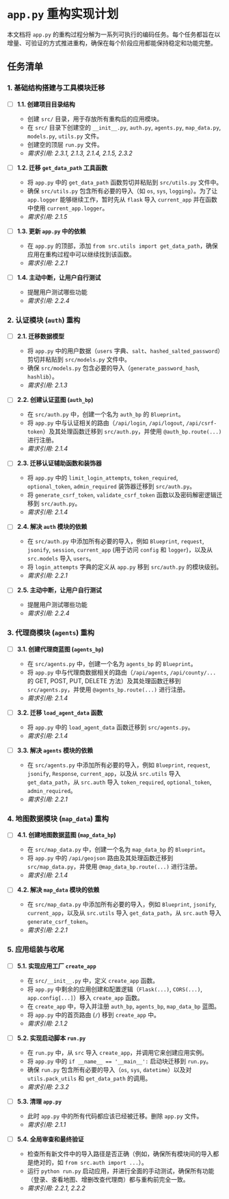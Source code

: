 # `app.py` 重构实现计划

本文档将 `app.py` 的重构过程分解为一系列可执行的编码任务。每个任务都旨在以增量、可验证的方式推进重构，确保在每个阶段应用都能保持稳定和功能完整。

## 任务清单

### 1. 基础结构搭建与工具模块迁移

*   [ ] **1.1. 创建项目目录结构**
    *   创建 `src/` 目录，用于存放所有重构后的应用模块。
    *   在 `src/` 目录下创建空的 `__init__.py`, `auth.py`, `agents.py`, `map_data.py`, `models.py`, `utils.py` 文件。
    *   创建空的顶层 `run.py` 文件。
    *   *需求引用: 2.3.1, 2.1.3, 2.1.4, 2.1.5, 2.3.2*

*   [ ] **1.2. 迁移 `get_data_path` 工具函数**
    *   将 `app.py` 中的 `get_data_path` 函数剪切并粘贴到 `src/utils.py` 文件中。
    *   确保 `src/utils.py` 包含所有必要的导入（如 `os`, `sys`, `logging`）。为了让 `app.logger` 能够继续工作，暂时先从 `flask` 导入 `current_app` 并在函数中使用 `current_app.logger`。
    *   *需求引用: 2.1.5*

*   [ ] **1.3. 更新 `app.py` 中的依赖**
    *   在 `app.py` 的顶部，添加 `from src.utils import get_data_path`，确保应用在重构过程中可以继续找到该函数。
    *   *需求引用: 2.2.1*

*   [ ] **1.4. 主动中断，让用户自行测试**
    *   提醒用户测试哪些功能
    *   *需求引用: 2.2.4*

### 2. 认证模块 (`auth`) 重构

*   [ ] **2.1. 迁移数据模型**
    *   将 `app.py` 中的用户数据（`users` 字典、`salt`、`hashed_salted_password`）剪切并粘贴到 `src/models.py` 文件中。
    *   确保 `src/models.py` 包含必要的导入（`generate_password_hash`, `hashlib`）。
    *   *需求引用: 2.1.3*

*   [ ] **2.2. 创建认证蓝图 (`auth_bp`)**
    *   在 `src/auth.py` 中，创建一个名为 `auth_bp` 的 `Blueprint`。
    *   将 `app.py` 中与认证相关的路由（`/api/login`, `/api/logout`, `/api/csrf-token`）及其处理函数迁移到 `src/auth.py`，并使用 `@auth_bp.route(...)` 进行注册。
    *   *需求引用: 2.1.4*

*   [ ] **2.3. 迁移认证辅助函数和装饰器**
    *   将 `app.py` 中的 `limit_login_attempts`, `token_required`, `optional_token`, `admin_required` 装饰器迁移到 `src/auth.py`。
    *   将 `generate_csrf_token`, `validate_csrf_token` 函数以及密码解密逻辑迁移到 `src/auth.py`。
    *   *需求引用: 2.1.4*

*   [ ] **2.4. 解决 `auth` 模块的依赖**
    *   在 `src/auth.py` 中添加所有必要的导入，例如 `Blueprint`, `request`, `jsonify`, `session`, `current_app` (用于访问 `config` 和 `logger`)，以及从 `src.models` 导入 `users`。
    *   将 `login_attempts` 字典的定义从 `app.py` 移到 `src/auth.py` 的模块级别。
    *   *需求引用: 2.2.1*

*   [ ] **2.5. 主动中断，让用户自行测试**
    *   提醒用户测试哪些功能
    *   *需求引用: 2.2.4*

### 3. 代理商模块 (`agents`) 重构

*   [ ] **3.1. 创建代理商蓝图 (`agents_bp`)**
    *   在 `src/agents.py` 中，创建一个名为 `agents_bp` 的 `Blueprint`。
    *   将 `app.py` 中与代理商数据相关的路由（`/api/agents`, `/api/county/...` 的 GET, POST, PUT, DELETE 方法）及其处理函数迁移到 `src/agents.py`，并使用 `@agents_bp.route(...)` 进行注册。
    *   *需求引用: 2.1.4*

*   [ ] **3.2. 迁移 `load_agent_data` 函数**
    *   将 `app.py` 中的 `load_agent_data` 函数迁移到 `src/agents.py`。
    *   *需求引用: 2.1.4*

*   [ ] **3.3. 解决 `agents` 模块的依赖**
    *   在 `src/agents.py` 中添加所有必要的导入，例如 `Blueprint`, `request`, `jsonify`, `Response`, `current_app`，以及从 `src.utils` 导入 `get_data_path`，从 `src.auth` 导入 `token_required`, `optional_token`, `admin_required`。
    *   *需求引用: 2.2.1*

### 4. 地图数据模块 (`map_data`) 重构

*   [ ] **4.1. 创建地图数据蓝图 (`map_data_bp`)**
    *   在 `src/map_data.py` 中，创建一个名为 `map_data_bp` 的 `Blueprint`。
    *   将 `app.py` 中的 `/api/geojson` 路由及其处理函数迁移到 `src/map_data.py`，并使用 `@map_data_bp.route(...)` 进行注册。
    *   *需求引用: 2.1.4*

*   [ ] **4.2. 解决 `map_data` 模块的依赖**
    *   在 `src/map_data.py` 中添加所有必要的导入，例如 `Blueprint`, `jsonify`, `current_app`，以及从 `src.utils` 导入 `get_data_path`，从 `src.auth` 导入 `generate_csrf_token`。
    *   *需求引用: 2.2.1*

### 5. 应用组装与收尾

*   [ ] **5.1. 实现应用工厂 `create_app`**
    *   在 `src/__init__.py` 中，定义 `create_app` 函数。
    *   将 `app.py` 中剩余的应用创建和配置逻辑（`Flask(...)`, `CORS(...)`, `app.config[...]`）移入 `create_app` 函数。
    *   在 `create_app` 中，导入并注册 `auth_bp`, `agents_bp`, `map_data_bp` 蓝图。
    *   将 `app.py` 中的首页路由 (`/`) 移到 `create_app` 中。
    *   *需求引用: 2.1.2*

*   [ ] **5.2. 实现启动脚本 `run.py`**
    *   在 `run.py` 中，从 `src` 导入 `create_app`，并调用它来创建应用实例。
    *   将 `app.py` 中的 `if __name__ == '__main__':` 启动块迁移到 `run.py`。
    *   确保 `run.py` 包含所有必要的导入（`os`, `sys`, `datetime`）以及对 `utils.pack_utils` 和 `get_data_path` 的调用。
    *   *需求引用: 2.3.2*

*   [ ] **5.3. 清理 `app.py`**
    *   此时 `app.py` 中的所有代码都应该已经被迁移。删除 `app.py` 文件。
    *   *需求引用: 2.1.1*

*   [ ] **5.4. 全局审查和最终验证**
    *   检查所有新文件中的导入路径是否正确（例如，确保所有模块间的导入都是绝对的，如 `from src.auth import ...`）。
    *   运行 `python run.py` 启动应用，并进行全面的手动测试，确保所有功能（登录、查看地图、增删改查代理商）都与重构前完全一致。
    *   *需求引用: 2.2.1, 2.2.2*
